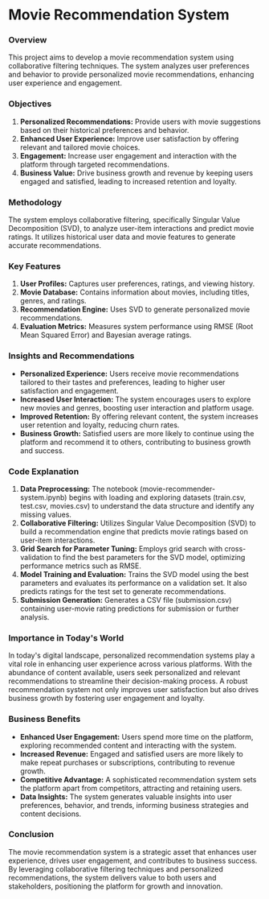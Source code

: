 # Movie Recommendation System
### Overview
This project aims to develop a movie recommendation system using collaborative filtering techniques. The system analyzes user preferences and behavior to provide personalized movie recommendations, enhancing user experience and engagement.

### Objectives
1. **Personalized Recommendations:** Provide users with movie suggestions based on their historical preferences and behavior.
2. **Enhanced User Experience:** Improve user satisfaction by offering relevant and tailored movie choices.
3. **Engagement:** Increase user engagement and interaction with the platform through targeted recommendations.
4. **Business Value:** Drive business growth and revenue by keeping users engaged and satisfied, leading to increased retention and loyalty.
   
### Methodology
The system employs collaborative filtering, specifically Singular Value Decomposition (SVD), to analyze user-item interactions and predict movie ratings. It utilizes historical user data and movie features to generate accurate recommendations.

### Key Features
1. **User Profiles:** Captures user preferences, ratings, and viewing history.
2. **Movie Database:** Contains information about movies, including titles, genres, and ratings.
3. **Recommendation Engine:** Uses SVD to generate personalized movie recommendations.
4. **Evaluation Metrics:** Measures system performance using RMSE (Root Mean Squared Error) and Bayesian average ratings.

### Insights and Recommendations
- **Personalized Experience:** Users receive movie recommendations tailored to their tastes and preferences, leading to higher user satisfaction and engagement.
- **Increased User Interaction:** The system encourages users to explore new movies and genres, boosting user interaction and platform usage.
- **Improved Retention:** By offering relevant content, the system increases user retention and loyalty, reducing churn rates.
- **Business Growth:** Satisfied users are more likely to continue using the platform and recommend it to others, contributing to business growth and success.

### Code Explanation
1. **Data Preprocessing:** The notebook (movie-recommender-system.ipynb) begins with loading and exploring datasets (train.csv, test.csv, movies.csv) to understand the data structure and identify any missing values.
2. **Collaborative Filtering:** Utilizes Singular Value Decomposition (SVD) to build a recommendation engine that predicts movie ratings based on user-item interactions.
3. **Grid Search for Parameter Tuning:** Employs grid search with cross-validation to find the best parameters for the SVD model, optimizing performance metrics such as RMSE.
4. **Model Training and Evaluation:** Trains the SVD model using the best parameters and evaluates its performance on a validation set. It also predicts ratings for the test set to generate recommendations.
5. **Submission Generation:** Generates a CSV file (submission.csv) containing user-movie rating predictions for submission or further analysis.

### Importance in Today's World
In today's digital landscape, personalized recommendation systems play a vital role in enhancing user experience across various platforms. With the abundance of content available, users seek personalized and relevant recommendations to streamline their decision-making process. A robust recommendation system not only improves user satisfaction but also drives business growth by fostering user engagement and loyalty.

### Business Benefits
- **Enhanced User Engagement:** Users spend more time on the platform, exploring recommended content and interacting with the system.
- **Increased Revenue:** Engaged and satisfied users are more likely to make repeat purchases or subscriptions, contributing to revenue growth.
- **Competitive Advantage:** A sophisticated recommendation system sets the platform apart from competitors, attracting and retaining users.
- **Data Insights:** The system generates valuable insights into user preferences, behavior, and trends, informing business strategies and content decisions.

### Conclusion
The movie recommendation system is a strategic asset that enhances user experience, drives user engagement, and contributes to business success. By leveraging collaborative filtering techniques and personalized recommendations, the system delivers value to both users and stakeholders, positioning the platform for growth and innovation.
